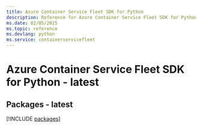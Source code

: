 ```yaml
---
title: Azure Container Service Fleet SDK for Python
description: Reference for Azure Container Service Fleet SDK for Python
ms.date: 02/05/2025
ms.topic: reference
ms.devlang: python
ms.service: containerservicefleet
---
```

# Azure Container Service Fleet SDK for Python - latest
## Packages - latest
[!INCLUDE [packages](container-service-fleet-index.md)]